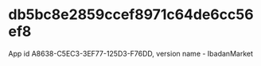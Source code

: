 # db5bc8e2859ccef8971c64de6cc56ef8
App id A8638-C5EC3-3EF77-125D3-F76DD, version name - IbadanMarket
